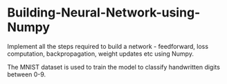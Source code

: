 # Building-Neural-Network-using-Numpy

Implement all the steps required to build a network - feedforward, loss computation, backpropagation, weight updates etc using Numpy.

The MNIST dataset is used to train the model to classify handwritten digits between 0-9.
